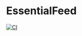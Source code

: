 # EssentialFeed

[![CI](https://github.com/TrabelsiAchraf/EssentialFeed/actions/workflows/CI.yml/badge.svg?branch=master)](https://github.com/TrabelsiAchraf/EssentialFeed/actions/workflows/CI.yml)
